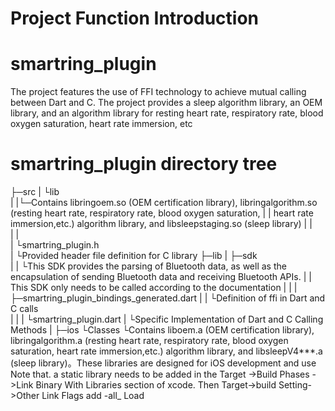 # Project Function Introduction
# smartring_plugin 
The project features the use of FFI technology to achieve mutual calling between Dart and C. The project provides a sleep algorithm library, an OEM library, and an algorithm library for resting heart rate, respiratory rate, blood oxygen saturation, heart rate immersion, etc

# smartring_plugin directory tree
├─src
|  └lib    
|    |└─Contains libringoem.so (OEM certification library), libringalgorithm.so (resting heart rate, respiratory rate, blood oxygen saturation, 
|    |    heart rate immersion,etc.) algorithm library, and libsleepstaging.so (sleep library)
|    |   
|    |         
|    └smartring_plugin.h  
|          └Provided header file definition for C library
├─lib
|  ├─sdk    
|  |  └This SDK provides the parsing of Bluetooth data, as well as the encapsulation of sending Bluetooth data and receiving Bluetooth APIs.
|  |   This SDK only needs to be called according to the documentation
|  |
|  ├─smartring_plugin_bindings_generated.dart
|  |             └Definition of ffi in Dart and C calls   
|  |
|  └smartring_plugin.dart
|                └Specific Implementation of Dart and C Calling Methods
|
├─ios
   └Classes
       └Contains liboem.a (OEM certification library), libringalgorithm.a (resting heart rate, respiratory rate, blood oxygen saturation, 
          heart rate immersion,etc.) algorithm library, and libsleepV4***.a (sleep library)。These libraries are designed for iOS development and use
          Note that. a static library needs to be added in the Target ->Build Phases ->Link Binary With Libraries section of xcode.
          Then Target->build Setting->Other Link Flags add -all_ Load
